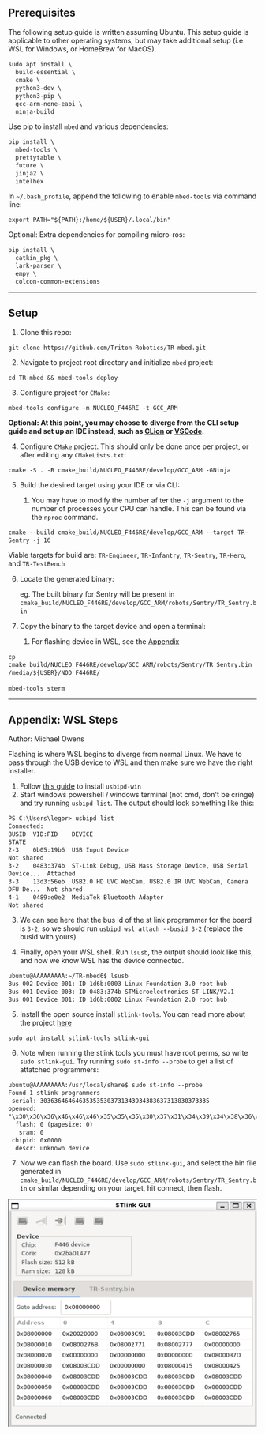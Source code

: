 ## Prerequisites

The following setup guide is written assuming Ubuntu. This setup guide is applicable to other 
operating systems, but may take additional setup (i.e. WSL for Windows, or HomeBrew for MacOS).

```shell
sudo apt install \
  build-essential \
  cmake \
  python3-dev \
  python3-pip \
  gcc-arm-none-eabi \
  ninja-build
```

Use pip to install `mbed` and various dependencies:
```shell
pip install \
  mbed-tools \
  prettytable \
  future \
  jinja2 \
  intelhex
```

In `~/.bash_profile`, append the following to enable `mbed-tools` via command line:
```shell
export PATH="${PATH}:/home/${USER}/.local/bin"
```

Optional: Extra dependencies for compiling micro-ros:
```shell
pip install \
  catkin_pkg \
  lark-parser \
  empy \
  colcon-common-extensions
```
---
## Setup
1. Clone this repo:
```shell
git clone https://github.com/Triton-Robotics/TR-mbed.git
```

2. Navigate to project root directory and initialize `mbed` project:
```shell
cd TR-mbed && mbed-tools deploy
```

3. Configure project for `CMake`:
```shell
mbed-tools configure -m NUCLEO_F446RE -t GCC_ARM
```

**Optional: At this point, you may choose to diverge from the CLI setup guide and set up an IDE
instead, such as [CLion](.readme/clion.md) or [VSCode](.readme/vscode.md).**

4. Configure `CMake` project. This should only be done once per project, or after editing
any `CMakeLists.txt`:

```shell
cmake -S . -B cmake_build/NUCLEO_F446RE/develop/GCC_ARM -GNinja
```

5. Build the desired target using your IDE or via CLI:
   
   1. You may have to modify the number af   ter the `-j` argument to the number of processes your CPU can handle.
   This can be found via the `nproc` command.

```shell
cmake --build cmake_build/NUCLEO_F446RE/develop/GCC_ARM --target TR-Sentry -j 16
```

Viable targets for build are: `TR-Engineer`, `TR-Infantry`, `TR-Sentry`, `TR-Hero`, and `TR-TestBench`

6. Locate the generated binary:

    eg. The built binary for Sentry will be present in `cmake_build/NUCLEO_F446RE/develop/GCC_ARM/robots/Sentry/TR_Sentry.bin`


7. Copy the binary to the target device and open a terminal:

   1. For flashing device in WSL, see the [Appendix](#appendix-wsl-steps)

```shell
cp cmake_build/NUCLEO_F446RE/develop/GCC_ARM/robots/Sentry/TR_Sentry.bin /media/${USER}/NOD_F446RE/

mbed-tools sterm
```
---
## Appendix: WSL Steps

Author: Michael Owens

Flashing is where WSL begins to diverge from normal Linux. We have to pass through the USB device to WSL and then make sure we have the right installer.
1. Follow [this guide](https://learn.microsoft.com/en-us/windows/wsl/connect-usb#attach-a-usb-device) to install `usbipd-win`
2. Start windows powershell / windows terminal (not cmd, don't be cringe) and try running `usbipd list`. The output should look something like this:
```
PS C:\Users\legor> usbipd list
Connected:
BUSID  VID:PID    DEVICE                                                        STATE
2-3    0b05:19b6  USB Input Device                                              Not shared
3-2    0483:374b  ST-Link Debug, USB Mass Storage Device, USB Serial Device...  Attached
3-3    13d3:56eb  USB2.0 HD UVC WebCam, USB2.0 IR UVC WebCam, Camera DFU De...  Not shared
4-1    0489:e0e2  MediaTek Bluetooth Adapter                                    Not shared
```
3. We can see here that the bus id of the st link programmer for the board is `3-2`, so we should run `usbipd wsl attach --busid 3-2` (replace the busid with yours)

4. Finally, open your WSL shell. Run `lsusb`, the output should look like this, and now we know WSL has the device connected.
```
ubuntu@AAAAAAAAA:~/TR-mbed6$ lsusb
Bus 002 Device 001: ID 1d6b:0003 Linux Foundation 3.0 root hub
Bus 001 Device 003: ID 0483:374b STMicroelectronics ST-LINK/V2.1
Bus 001 Device 001: ID 1d6b:0002 Linux Foundation 2.0 root hub
```
5. Install the open source install `stlink-tools`. You can read more about the project [here](https://github.com/stlink-org/stlink)
```shell
sudo apt install stlink-tools stlink-gui
```
6. Note when running the stlink tools you must have root perms, so write `sudo stlink-gui`. Try running `sudo st-info --probe` to get a list of attatched programmers:
```shell
ubuntu@AAAAAAAAA:/usr/local/share$ sudo st-info --probe
Found 1 stlink programmers
 serial: 303636464646353535303731343934383637313830373335
openocd: "\x30\x36\x36\x46\x46\x46\x35\x35\x35\x30\x37\x31\x34\x39\x34\x38\x36\x37\x31\x38\x30\x37\x33\x35"
  flash: 0 (pagesize: 0)
   sram: 0
 chipid: 0x0000
  descr: unknown device
```
7. Now we can flash the board. Use `sudo stlink-gui`, and select the bin file generated in `cmake_build/NUCLEO_F446RE/develop/GCC_ARM/robots/Sentry/TR_Sentry.bin` or similar depending on your target, hit connect, then flash.

![What it should look like](.readme/.assets/stlinkgui.png)
###
